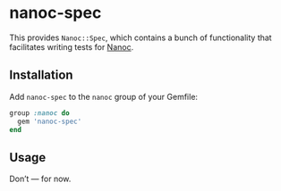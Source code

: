 # nanoc-spec

This provides `Nanoc::Spec`, which contains a bunch of functionality that facilitates writing tests for [Nanoc](https://nanoc.app).

## Installation

Add `nanoc-spec` to the `nanoc` group of your Gemfile:

```ruby
group :nanoc do
  gem 'nanoc-spec'
end
```

## Usage

Don’t — for now.
